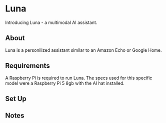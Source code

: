 # Luna
Introducing Luna - a multimodal AI assistant. 

## About
Luna is a personilized assistant similar to an Amazon Echo or Google Home.

## Requirements
A Raspberry Pi is required to run Luna. The specs used for this specific model were a Raspberry Pi 5 8gb with the AI hat installed.
## Set Up

## Notes
